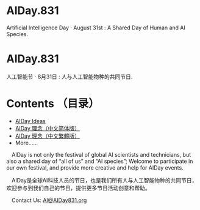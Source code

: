 # AIDay.831
Artificial Intelligence Day · August 31st :  A Shared Day of Human and AI Species.
# AIDay.831
人工智能节 · 8月31日 :  人与人工智能物种的共同节日.
# Contents （目录）
<ul>
<li><a href="/AIDay.Ideas.EN.md">AIDay Ideas</a></li>
<li><a href="/AIDay.Ideas.CHS.md">AIDay 理念（中文简体版）</a></li>
<li><a href="/AIDay.Ideas.CHT.md">AIDay 理念（中文繁體版）</a></li>
<li>More......</li>
</ul>
&emsp;AIDay is not only the festival of global  AI scientists and technicians, but also a shared day of “all of us” and “AI species”; 
Welcome to participate in our own festival, and provide more creative and help for AIDay events. <br/>

&emsp;AIDay是全球AI科技人员的节日，也是我们所有人与人工智能物种的共同节日，欢迎参与到我们自己的节日，提供更多节日活动创意和帮助。
 
&emsp;Contact Us: AI@AIDay831.org
